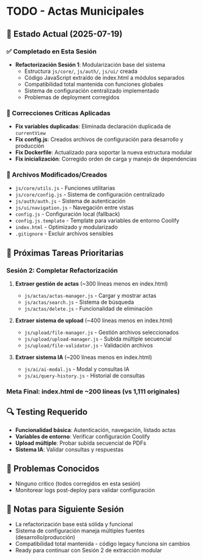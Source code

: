 # TODO - Actas Municipales

## 🎯 Estado Actual (2025-07-19)

### ✅ Completado en Esta Sesión
- **Refactorización Sesión 1**: Modularización base del sistema
  - Estructura `js/core/`, `js/auth/`, `js/ui/` creada
  - Código JavaScript extraído de index.html a módulos separados
  - Compatibilidad total mantenida con funciones globales
  - Sistema de configuración centralizado implementado
  - Problemas de deployment corregidos

### 🔧 Correcciones Críticas Aplicadas
- **Fix variables duplicadas**: Eliminada declaración duplicada de `currentView`
- **Fix config.js**: Creados archivos de configuración para desarrollo y producción
- **Fix Dockerfile**: Actualizado para soportar la nueva estructura modular
- **Fix inicialización**: Corregido orden de carga y manejo de dependencias

### 📁 Archivos Modificados/Creados
- `js/core/utils.js` - Funciones utilitarias
- `js/core/config.js` - Sistema de configuración centralizado
- `js/auth/auth.js` - Sistema de autenticación
- `js/ui/navigation.js` - Navegación entre vistas
- `config.js` - Configuración local (fallback)
- `config.js.template` - Template para variables de entorno Coolify
- `index.html` - Optimizado y modularizado
- `.gitignore` - Excluir archivos sensibles

## 🚀 Próximas Tareas Prioritarias

### Sesión 2: Completar Refactorización
1. **Extraer gestión de actas** (~300 líneas menos en index.html)
   - `js/actas/actas-manager.js` - Cargar y mostrar actas
   - `js/actas/search.js` - Sistema de búsqueda
   - `js/actas/delete.js` - Funcionalidad de eliminación

2. **Extraer sistema de upload** (~400 líneas menos en index.html)
   - `js/upload/file-manager.js` - Gestión archivos seleccionados
   - `js/upload/upload-manager.js` - Subida múltiple secuencial
   - `js/upload/file-validator.js` - Validación archivos

3. **Extraer sistema IA** (~200 líneas menos en index.html)
   - `js/ai/ai-modal.js` - Modal y consultas IA
   - `js/ai/query-history.js` - Historial de consultas

### Meta Final: index.html de ~200 líneas (vs 1,111 originales)

## 🔍 Testing Requerido
- **Funcionalidad básica**: Autenticación, navegación, listado actas
- **Variables de entorno**: Verificar configuración Coolify
- **Upload múltiple**: Probar subida secuencial de PDFs
- **Sistema IA**: Validar consultas y respuestas

## 🐛 Problemas Conocidos
- Ninguno crítico (todos corregidos en esta sesión)
- Monitorear logs post-deploy para validar configuración

## 📝 Notas para Siguiente Sesión
- La refactorización base está sólida y funcional
- Sistema de configuración maneja múltiples fuentes (desarrollo/producción)
- Compatibilidad total mantenida - código legacy funciona sin cambios
- Ready para continuar con Sesión 2 de extracción modular